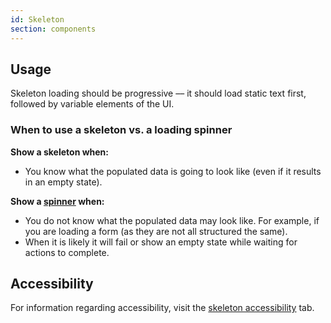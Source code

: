 ```yaml
---
id: Skeleton
section: components
---
```


## Usage 
Skeleton loading should be progressive –– it should load static text first, followed by variable elements of the UI.

### When to use a skeleton vs. a loading spinner

**Show a skeleton when:**
- You know what the populated data is going to look like (even if it results in an empty state).

**Show a [spinner](/components/spinner/react) when:**
- You do not know what the populated data may look like. For example, if you are loading a form (as they are not all structured the same).
- When it is likely it will fail or show an empty state while waiting for actions to complete.

## Accessibility
For information regarding accessibility, visit the [skeleton accessibility](/components/skeleton/accessibility) tab. 
